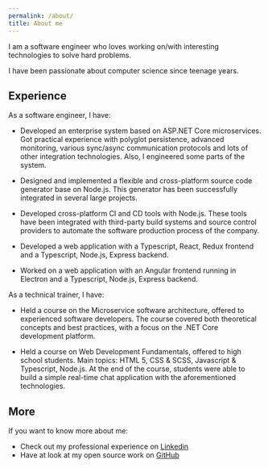 ```yaml
---
permalink: /about/
title: About me
---
```


I am a software engineer who loves working on/with interesting technologies to solve hard problems.

I have been passionate about computer science since teenage years.

## Experience

As a software engineer, I have: 

- Developed an enterprise system based on ASP.NET Core microservices. Got practical experience with polyglot persistence, advanced monitoring, various sync/async communication protocols and lots of other integration technologies. Also, I engineered some parts of the system.

- Designed and implemented a flexible and cross-platform source code generator base on Node.js. This generator has been successfully integrated in several large projects.

- Developed cross-platform CI and CD tools with Node.js. These tools have been integrated with third-party build systems and source control providers to automate the software production process of the company.

- Developed a web application with a Typescript, React, Redux frontend and a Typescript, Node.js, Express backend.

- Worked on a web application with an Angular frontend running in Electron and a Typescript, Node.js, Express backend.

As a technical trainer, I have:

- Held a course on the Microservice software architecture, offered to experienced software developers. The course covered both theoretical concepts and best practices, with a focus on the .NET Core development platform.

- Held a course on Web Development Fundamentals, offered to high school students. Main topics: HTML 5, CSS & SCSS, Javascript & Typescript, Node.js. At the end of the course, students were able to build a simple real-time chat application with the aforementioned technologies.

## More

If you want to know more about me:

- Check out my professional experience on [Linkedin](https://www.linkedin.com/in/marcolabarile/)
- Have at look at my open source work on [GitHub](https://github.com/labarilem)
